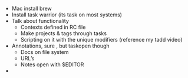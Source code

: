 - Mac install brew
- Install task warrior (its task on most systems)
- Talk about functionality
  	+ Contexts defined in RC file
  	+ Make projects & tags through tasks
  	+ Scripting on it with the unique modifiers (reference my tadd video)
- Annotations, sure , but taskopen though
  	+ Docs on file system
  	+ URL’s
  	+ Notes open with $EDITOR
-